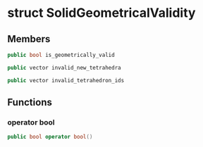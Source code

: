 # struct SolidGeometricalValidity


## Members

```cpp
public bool is_geometrically_valid

```

```cpp
public vector invalid_new_tetrahedra

```

```cpp
public vector invalid_tetrahedron_ids

```



## Functions

### operator bool

```cpp
public bool operator bool()
```




